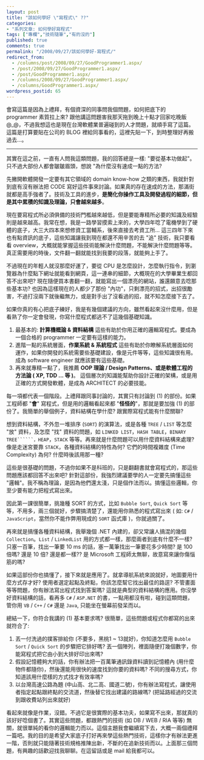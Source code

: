 ```yaml
---
layout: post
title: "該如何學好 \"寫程式\" ??"
categories:
- "系列文章: 如何學好寫程式"
tags: ["專欄","技術隨筆","有的沒的"]
published: true
comments: true
permalink: "/2008/09/27/該如何學好-寫程式/"
redirect_from:
  - /columns/post/2008/09/27/GoodProgrammer1.aspx/
  - /post/2008/09/27/GoodProgrammer1.aspx/
  - /post/GoodProgrammer1.aspx/
  - /columns/2008/09/27/GoodProgrammer1.aspx/
  - /columns/GoodProgrammer1.aspx/
wordpress_postid: 65
---
```


會寫這篇是因為上禮拜，有個資深的同事問我個問題，如何把底下的 programmer 素質拉上來? 跟他講這問題害我那天拖到晚上十點才回家吃晚飯 @_@，不過我想這也是現在台灣軟體業普遍碰到的人才問題，就順手寫了這篇。這篇是打算要貼在公司的 BLOG 裡給同事看的，這裡先貼一下，到時整理好再搬過去...。

<!--more-->

--------

其實在這之前，一直有人問我這類問題，我的回答總是一樣: "要從基本功做起"。
只不過大部份人都會皺皺眉頭，想說 "為什麼沒有速成一點的方法?

先撇開軟體開發一定要有其它領域的 domain know-how 之類的東西，我就針對到底有沒有辦法把 CODE 寫好這件事來討論。如果真的存在速成的方法，那滿街就都是高手強者了。技術及工具的進步，**是簡化你操作工具及開發過程的細節，但是其中累積的知識及理論，只會越來越多**。


現在要寫程式所必須俱備的技術門檻越來越低，但是要能專精所必要的知識及經驗則是越來越高。我常在想，我是一路學習摸索上來的，大學四年唸了電機學到了硬體的底子，大三大四本來想修資工當輔系，後來直接去考資工所... 這三四年下來也有點資訊的底子，這些知識讓我到現在都還不用辛苦的去 "追" 技術，我只要看看 overview，大概就能掌握這些技術能解決什麼問題，不能解決什麼問題等等。真正需要用的時後，文件翻一翻就能找到我要的段落，就能夠上手了。

不過現在的年輕人就沒那麼好運了，要從 CPU 是怎麼設計，怎麼執行指令，到瀏覽器為什麼點下網址就能看到網頁，這一連串的細節，大概現在的大學畢業生都回答不出來吧? 現在隨便買本書翻一翻，就能寫出一個漂亮的網站，誰還願意去唸那些基本功? 也因為這樣現在的人都少了那份 "內功"，只剩漂亮的招式，出招很勵害，不過打沒兩下就後繼無力，或是對手出了沒看過的招，就不知怎麼接下去了。

如果你真的有心把底子練好，我是有幾個建議的方向，雖然看起來沒什麼用，但是看熟了你一定會發現，你寫什麼程式都逃不了這幾個基礎知識。

1. 最基本的: **計算機概論 & 資料結構** 這些有助於你用正確的邏輯寫程式。要成為一個合格的 programmer 一定要有這樣的能力。
1. 進階一點的系統層面，**作業系統 & 系統程式** 這些有助於你瞭解系統層面如何運作，如果你開發的系統需要些基礎建設，像是元件等等，這些知識很有用。成為 software engineer 就應該要有這些基礎。
1. 再來就專精一點了，我推薦 **OOP 理論 / Design Patterns、或是軟體工程的方法論 ( XP, TDD ... 等 )**。 這個層次的知識能幫助你設計正確的架構，或是用正確的方式開發軟體，是成為 ARCHITECT 的必要技能。


每一項都代表一個階段。上禮拜跟同事討論的，其實只有討論到 (1) 的部份。如果工程師都 "**會**" 寫程式，但是用的邏輯看起來都 "**怪怪的**"，那就是要加強 (1) 的部份了。我簡單的舉個例子，資料結構在學什麼? 跟實際寫程式能有什麼關聯?

想到資料結構，不外忽一堆排序 (```SORT```) 的演算法，或是各種 ```TREE``` / ```LIST``` 等怎麼 "放" 資料，及怎麼 "找" 資料的問題，如 ```LINKED LIST```，```HASH TABLE```，```BINARY TREE``````，HEAP```，```STACK``` 等等。再來就是什麼問題可以用什麼資料結構來處理? 像是走迷宮要靠 ```STACK```，各種資料結構的特性為何? 它們的時間複雜度 (Time Complexity) 為何? 什麼時後該用那一種?

這些是很基礎的問題，不過你如果不是科班的，只是翻翻書就會寫程式的，那這些問題應該都回答不出來吧? 針對這部份，我強烈建議要學的人一定要先搞懂這些 "邏輯"。我不稱為理論，是因為他們還太淺，只是個作法而以。搞懂這些邏輯，你至少要有能力把程式寫出來。

因此第一課很簡單，挑幾種 SORT 的方式，比如 ```Bubble Sort```, ```Quick Sort``` 等等，不用多，兩三個就好，步驟搞清楚了，還能用你熟悉的程式寫出來 ( 如: ```C#``` / ```JavaScript```，當然你不能作弊用現成的 ```SORT``` 函式庫 )，你就過關了。

再來就是搞懂各種資料結構，我舉幾個 .NET 內建的，卻又常讓人搞混的幾個 ```Collection```。```List``` / ```LinkedList``` 用的方式都一樣，那麼兩者到底有什麼不一樣? 只塞一百筆，找出一筆要 10 ms 的話，塞一萬筆找出一筆要花多少時間? 是 100 倍嗎? 還是 10 倍? 還是都一樣?? 是 Microsoft 工程師太無聊，故意寫來讓你傷惱筋的嗎?

如果這部份你也搞懂了，接下來就是應用了。就拿導航系統來說就好，地圖要用什麼方式存才好? 使用者選定起點及終點，你該怎麼幫它找出最佳的路逕? 不管畫面等等問題，你有辦法寫出程式找到答案嗎? 這就是典型的資料結構的應用。你沒學好資料結構的話，看再多 ```C#``` / ```ASP.NET``` 的書，一點用都沒有啦，碰到這類問題，管你用 ```VB``` / ```C++``` / ```C#``` 還是 ```Java```, 只能坐在螢幕前發呆而以。

總結一下，你符合我講的 (1) 基本要求嗎? 很簡單，這些問題或程式你都寫的出來就符合了:
1. 丟一付洗過的撲客排給你 (不要多，黑桃1 ~ 13就好)，你知道怎麼用 ```Bubble Sort``` / ```Quick Sort``` 的步驟把它排好嗎? 丟一個陣列，裡面隨便打幾個數字，你能寫程式把它由小到大排好印出來嗎?
1. 假設記憶體夠大的話，你有辦法把一百萬筆通訊錄資料讀到記憶體內 (用什麼物件都隨你)，然後還能用很快的速度找到你要的資料嗎? 不同的搜尋方式，你知道該用什麼樣的方式找才有效率嗎?
1. 以台灣高速公路為題 (中山高、北二高、國道二號)，你有辦法寫程式，讓使用者指定起點跟終點的交流道，然後替它找出建議的路線嗎? (把延路經過的交流到跟收費站列出來就好)

看起來就像是作業，沒錯。不過它是很實際的基本功夫，如果寫不出來，那就真的該好好唸個書了。其實這些問題，都跟熱門的技術 (如 DB / WEB / RIA 等等) 無關，就很單純的看你的邏輯能力而以。這個主題我會繼續寫下去，大概一兩個禮拜一篇吧。我的目的是希望大家底子打好再來學這些熱門技術，這樣你才有辦法更進一階，否則就只能隨著技術規格推陳出新，不斷的在追新技術而以。上面那三個問題，有興趣的話歡迎找我聊聊。在這留話或是 mail 給我都可以。